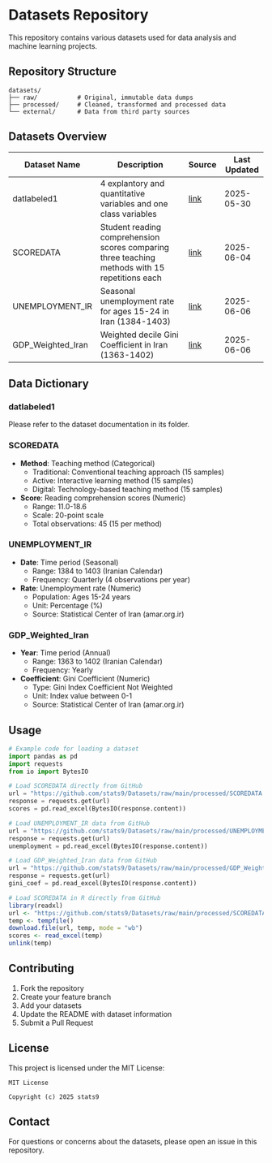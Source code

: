 # Datasets Repository

This repository contains various datasets used for data analysis and machine learning projects.

## Repository Structure

```
datasets/
├── raw/           # Original, immutable data dumps
├── processed/     # Cleaned, transformed and processed data
└── external/      # Data from third party sources
```

## Datasets Overview

| Dataset Name | Description | Source | Last Updated |
|--------------|-------------|---------|--------------|
| datlabeled1  | 4 explantory and quantitative variables and one class variables | [link](https://github.com/stats9/Datasets/blob/main/processed/datlabeled1.xlsx) | 2025-05-30 |
| SCOREDATA | Student reading comprehension scores comparing three teaching methods with 15 repetitions each | [link](processed/SCOREDATA.xlsx) | 2025-06-04 |
| UNEMPLOYMENT_IR | Seasonal unemployment rate for ages 15-24 in Iran (1384-1403) | [link](https://amar.org.ir/statistical-information/statid/21889) | 2025-06-06 |
| GDP_Weighted_Iran | Weighted decile Gini Coefficient in Iran (1363-1402) | [link](https://amar.org.ir/statistical-information/statid/21861) | 2025-06-06 |


## Data Dictionary

### datlabeled1
Please refer to the dataset documentation in its folder.

### SCOREDATA
- **Method**: Teaching method (Categorical)
  - Traditional: Conventional teaching approach (15 samples)
  - Active: Interactive learning method (15 samples)
  - Digital: Technology-based teaching method (15 samples)
- **Score**: Reading comprehension scores (Numeric)
  - Range: 11.0-18.6
  - Scale: 20-point scale
  - Total observations: 45 (15 per method)

### UNEMPLOYMENT_IR
- **Date**: Time period (Seasonal)
  - Range: 1384 to 1403 (Iranian Calendar)
  - Frequency: Quarterly (4 observations per year)
- **Rate**: Unemployment rate (Numeric)
  - Population: Ages 15-24 years
  - Unit: Percentage (%)
  - Source: Statistical Center of Iran (amar.org.ir)
  
### GDP_Weighted_Iran
- **Year**: Time period (Annual)
  - Range: 1363 to 1402 (Iranian Calendar)
  - Frequency: Yearly
- **Coefficient**: Gini Coefficient (Numeric)
  - Type: Gini Index Coefficient Not Weighted
  - Unit: Index value between 0-1
  - Source: Statistical Center of Iran (amar.org.ir)
## Usage

```python
# Example code for loading a dataset
import pandas as pd
import requests
from io import BytesIO

# Load SCOREDATA directly from GitHub
url = "https://github.com/stats9/Datasets/raw/main/processed/SCOREDATA.xlsx"
response = requests.get(url)
scores = pd.read_excel(BytesIO(response.content))
```

```python
# Load UNEMPLOYMENT_IR data from GitHub
url = "https://github.com/stats9/Datasets/raw/main/processed/UNEMPLOYMENT_IR.xlsx"
response = requests.get(url)
unemployment = pd.read_excel(BytesIO(response.content))
```

```python
# Load GDP_Weighted_Iran data from GitHub
url = "https://github.com/stats9/Datasets/raw/main/processed/GDP_Weighted_Iran.xlsx"
response = requests.get(url)
gini_coef = pd.read_excel(BytesIO(response.content))
```



```r
# Load SCOREDATA in R directly from GitHub
library(readxl)
url <- "https://github.com/stats9/Datasets/raw/main/processed/SCOREDATA.xlsx"
temp <- tempfile()
download.file(url, temp, mode = "wb")
scores <- read_excel(temp)
unlink(temp)
```

## Contributing

1. Fork the repository
2. Create your feature branch
3. Add your datasets
4. Update the README with dataset information
5. Submit a Pull Request

## License

This project is licensed under the MIT License:

```
MIT License

Copyright (c) 2025 stats9
```

## Contact

For questions or concerns about the datasets, please open an issue in this repository.